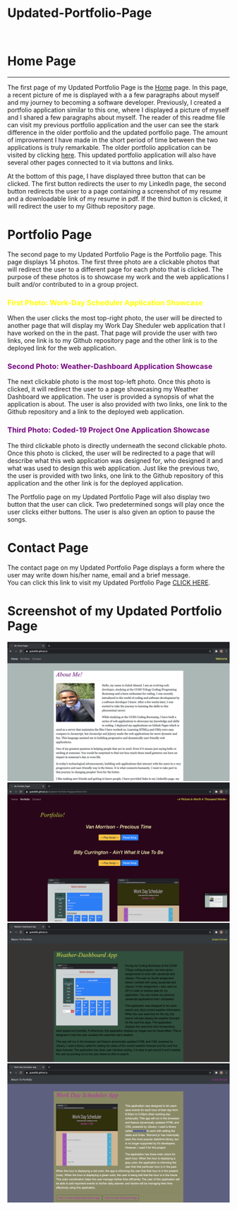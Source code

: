 # Updated-Portfolio-Page
<br>
<h1>Home Page</h1>
<hr>
<p>The first page of my Updated Portfolio Page is the <a href ="https://guled06.github.io/Updated-Portfolio-Page/">Home</a> page. In this page, a recent picture of me is displayed with a a few paragraphs about myself and my journey to becoming a software developer. Previously, I created a portfolio application similar to this one, where I displayed a picture of myself and I shared a few paragraphs about myself. The reader of this readme file can visit my previous portfolio application and the user can see the stark difference in the older portfolio and the updated portfolio page. The amount of improvement I have made in the short period of time between the two applications is truly remarkable. The older portfolio application can be visited by clicking <a href="https://guled06.github.io/Bootstrap-Portfolio/">here</a>. This updated portfolio application will also have several other pages connected to it via buttons and links.</p>
<p>At the bottom of this page, I have displayed three button that can be clicked. The first button redirects the user to my LinkedIn page, the second button redirects the user to a page containing a screenshot of my resume and a downloadable link of my resume in pdf. If the third button is clicked, it will redirect the user to my Github repository page. 
<h1>Portfolio Page</h1>
<p>The second page to my Updated Portfolio Page is the Portfolio page. This page displays 14 photos. The first three photo are a clickable photos that will redirect the user to a different page for each photo that is clicked. The purpose of these photos is to showcase my work and the web applications I built and/or contributed to in a group project.
<h3 style="color: yellow;">First Photo: Work-Day Scheduler Application Showcase</h3>
<p>When the user clicks the most top-right photo, the user will be directed to another page that will display my Work Day Sheduler web application that I have worked on the in the past. That page will provide the user with two links, one link is to my Github repository page and the other link is to the deployed link for the web application.</p>
<h3 style="color: rgb(117, 7, 128);">Second Photo: Weather-Dashboard Application Showcase</h3>
The next clickable photo is the most top-left photo. Once this photo is clicked, it will redirect the user to a page showcasing my Weather Dashboard we application. The user is provided a synopsis of what the application is about. The user is also provided with two links, one link to the Github repository and a link to the deployed web application.</P>
<h3 style="color: rgb(117, 7, 128);">Third Photo: Coded-19 Project One Application Showcase</h3>
<p>The third clickable photo is directly underneath the second clickable photo. Once this photo is clicked, the user will be redirected to a page that will describe what this web application was designed for, who designed it and what was used to design this web application. Just like the previous two, the user is provided with two links, one link to the Github repository of this application and the other link is for the deployed application.</p>
<p>The Portfolio page on my Updated Portfolio Page will also display two button that the user can click. Two predetermined songs will play once the user clicks either buttons. The user is also given an option to pause the songs.</p>
<h1>Contact Page</h1>
The contact page on my Updated Portfolio Page displays a form where the user may write down his/her name, email and a brief message.
<br>
You can click this link to visit my Updated Portfolio Page <a href="https://guled06.github.io/Updated-Portfolio-Page/portfolio.html">CLICK HERE</a>.
<h1>Screenshot of my Updated Portfolio Page</h1>
<img src="assets/images/screenshotone.png"/>
<img src="assets/images/screenshottwo.png"/>
<img src="assets/images/screenshotthree.png"/>
<img src="assets/images/screenshotfour.png"/>

